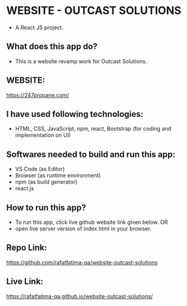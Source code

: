 # WEBSITE - OUTCAST SOLUTIONS
- A React JS project.

## What does this app do?
- This is a website revamp work for Outcast Solutions.

## WEBSITE:
https://247propane.com/

## I have used following technologies:
- HTML, CSS, JavaScript, npm, react, Bootstrap (for coding and implementation on UI)

## Softwares needed to build and run this app:
- VS Code (as Editor)
- Browser (as runtime environment)
- npm (as build generator)
- react.js

## How to run this app?
- To run this app, click live github website link given below.
OR
- open live server version of index.html in your browser.

## Repo Link:
https://github.com/rafatfatima-qa/website-outcast-solutions

## Live Link:
https://rafatfatima-qa.github.io/website-outcast-solutions/
